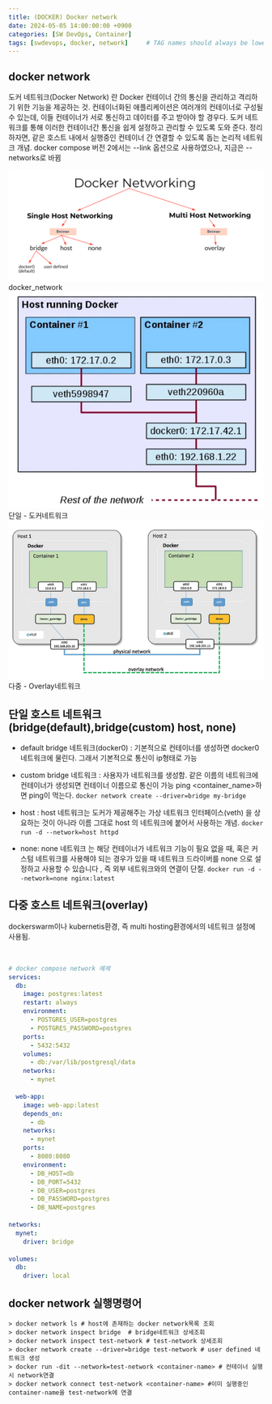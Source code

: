 ```yaml
---
title: (DOCKER) Docker network
date: 2024-05-05 14:00:00:00 +0900
categories: [SW DevOps, Container]
tags: [swdevops, docker, network]     # TAG names should always be lowercase
--- 
```


## docker network
도커 네트워크(Docker Network) 란 Docker 컨테이너 간의 통신을 관리하고 격리하기 위한 기능을 제공하는 것.
컨테이너화된 애플리케이션은 여러개의 컨테이너로 구성될 수 있는데, 이들 컨테이너가 서로 통신하고 데이터를 주고 받아야 할 경우다.
도커 네트워크를 통해 이러한 컨테이너간 통신을 쉽게 설정하고 관리할 수 있도록 도와 준다.
정리하자면, 같은 호스트 내에서 실행중인 컨테이너 간 연결할 수 있도록 돕는 논리적 네트워크 개념.
docker compose 버전 2에서는 --link 옵션으로 사용하였으나, 지금은 -- networks로 바뀜

<figure style="margin-left: auto; margin-right: auto; display: block;">
    <img src="/assets/img/dockernetwork2.png" alt="overlay"><figcaption>docker_network</figcaption>
    <img src="/assets/img/dockernetwork1.PNG" alt="docker_Network"><figcaption>단일 - 도커네트워크</figcaption>
    <img src="/assets/img/dockernetwork_overlay.PNG" alt="overlay"><figcaption>다중 - Overlay네트워크</figcaption>
</figure>

## 단일 호스트 네트워크(bridge(default),bridge(custom) host, none)
- default bridge 네트워크(docker0) : 기본적으로 컨테이너를 생성하면 docker0 네트워크에 물린다. 그래서 기본적으로 통신이 ip형태로 가능
- custom bridge 네트워크 : 사용자가 네트워크를 생성함. 같은 이름의 네트워크에 컨테이너가 생성되면 컨테이너 이름으로 통신이 가능 ping <container_name>하면 ping이 먹는다. ```docker network create --driver=bridge my-bridge```

- host : host 네트워크는 도커가 제공해주는 가상 네트워크 인터페이스(veth) 을 상요하는 것이 아니라 이름 그대로 host 의 네트워크에 붙어서 사용하는 개념. ```docker run -d --network=host httpd```

- none: none 네트워크 는 해당 컨테이너가 네트워크 기능이 필요 없을 때, 혹은 커스텀 네트워크를 사용해야 되는 경우가 있을 때 네트워크 드라이버를 none 으로 설정하고 사용할 수 있습니다 , 즉 외부 네트워크와의 연결이 단절. ```docker run -d --network=none nginx:latest```

## 다중 호스트 네트워크(overlay)
dockerswarm이나 kubernetis환경, 즉 multi hosting환경에서의 네트워크 설정에 사용됨.

<br>

``` yml
# docker compose network 예제
services:
  db: 
    image: postgres:latest
    restart: always
    environment:
      - POSTGRES_USER=postgres
      - POSTGRES_PASSWORD=postgres
    ports:
      - 5432:5432
    volumes:
      - db:/var/lib/postgresql/data
    networks:
      - mynet
  
  web-app:
    image: web-app:latest
    depends_on: 
      - db
    networks:
      - mynet
    ports:
      - 8080:8080
    environment:
      - DB_HOST=db
      - DB_PORT=5432
      - DB_USER=postgres
      - DB_PASSWORD=postgres
      - DB_NAME=postgres

networks:
  mynet:
    driver: bridge

volumes: 
  db:
    driver: local
```

## docker network 실행명령어
``` shell
> docker network ls # host에 존재하는 docker network목록 조회
> docker network inspect bridge  # bridge네트워크 상세조회
> docker network inspect test-network # test-network 상세조회
> docker network create --driver=bridge test-network # user defined 네트워크 생성
> docker run -dit --network=test-network <container-name> # 컨테이너 실행시 network연결
> docker network connect test-network <container-name> #이미 실행중인 container-name을 test-network에 연결
```